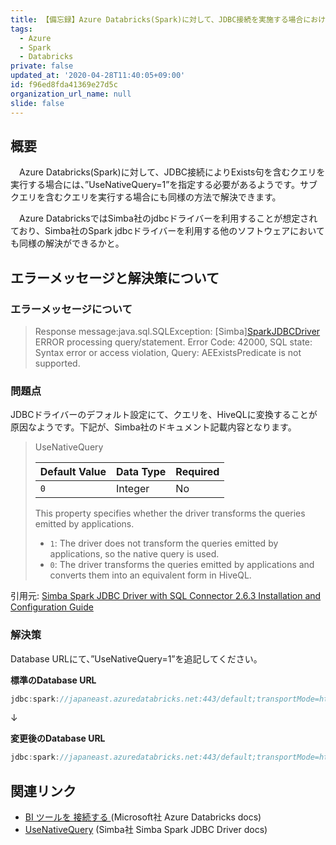```yaml
---
title: 【備忘録】Azure Databricks(Spark)に対して、JDBC接続を実施する場合におけるExists句利用時のエラーへの対応方法
tags:
  - Azure
  - Spark
  - Databricks
private: false
updated_at: '2020-04-28T11:40:05+09:00'
id: f96ed8fda41369e27d5c
organization_url_name: null
slide: false
---
```

## 概要

　Azure Databricks(Spark)に対して、JDBC接続によりExists句を含むクエリを実行する場合には、”UseNativeQuery=1”を指定する必要があるようです。サブクエリを含むクエリを実行する場合にも同様の方法で解決できます。

　Azure DatabricksではSimba社のjdbcドライバーを利用することが想定されており、Simba社のSpark jdbcドライバーを利用する他のソフトウェアにおいても同様の解決ができるかと。



## エラーメッセージと解決策について

### エラーメッセージについて

>   Response message:java.sql.SQLException: [Simba][SparkJDBCDriver](500051) ERROR processing query/statement. Error Code: 42000, SQL state: Syntax error or access violation, Query: AEExistsPredicate is not supported.



### 問題点

JDBCドライバーのデフォルト設定にて、クエリを、HiveQLに変換することが原因なようです。下記が、Simba社のドキュメント記載内容となります。

>   UseNativeQuery
>
>   | Default Value | Data Type | Required |
>   | ------------- | --------- | -------- |
>   | `0`           | Integer   | No       |
>
>   This property specifies whether the driver transforms the queries emitted by applications.
>
>   -   `1`: The driver does not transform the queries emitted by applications, so the native query is used.
>   -   `0`: The driver transforms the queries emitted by applications and converts them into an equivalent form in HiveQL.

   引用元: [Simba Spark JDBC Driver with SQL Connector 2.6.3 Installation and Configuration Guide](https://www.simba.com/products/Spark/doc/JDBC_InstallGuide/content/jdbc/hi/options/usenativequery.htm)


### 解決策

Database URLにて、”UseNativeQuery=1”を追記してください。

**標準のDatabase URL**

```java
jdbc:spark://japaneast.azuredatabricks.net:443/default;transportMode=http;ssl=1;httpPath=sql/protocolv1/o/6164547948198512/0418-005719-reins180;AuthMech=3;UID=token;PWD=<personal-access-token>
```

↓

**変更後のDatabase URL**

```java
jdbc:spark://japaneast.azuredatabricks.net:443/default;transportMode=http;ssl=1;httpPath=sql/protocolv1/o/6164547948198512/0418-005719-reins180;AuthMech=3;UID=token;PWD=<personal-access-token>;UseNativeQuery=1;
```



## 関連リンク

-    [BI ツールを 接続する ](https://docs.microsoft.com/ja-jp/azure/databricks/integrations/bi/jdbc-odbc-bi#step-2-configure-jdbcodbc-connection) (Microsoft社 Azure Databricks docs)
-   [UseNativeQuery](https://www.simba.com/products/Spark/doc/JDBC_InstallGuide/content/jdbc/hi/options/usenativequery.htm) (Simba社 Simba Spark JDBC Driver docs)
